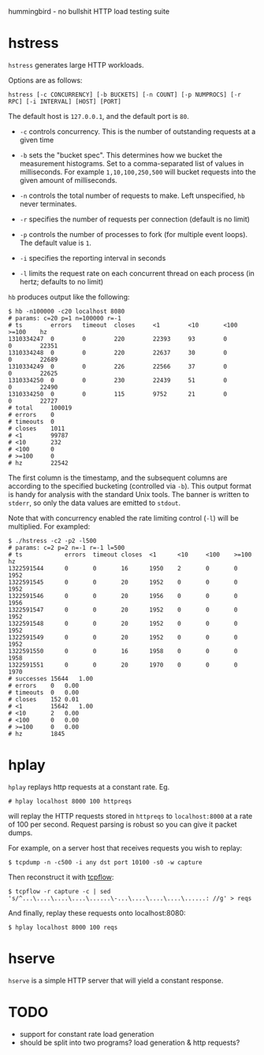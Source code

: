 hummingbird - no bullshit HTTP load testing suite

# hstress

`hstress` generates large HTTP workloads.

Options are as follows:

    hstress [-c CONCURRENCY] [-b BUCKETS] [-n COUNT] [-p NUMPROCS] [-r RPC] [-i INTERVAL] [HOST] [PORT]

The default host is `127.0.0.1`, and the default port is `80`.

* `-c` controls concurrency. This is the number of outstanding
  requests at a given time
  
* `-b` sets the "bucket spec".  This determines how we bucket the
  measurement histograms. Set to a comma-separated list of values in
  milliseconds. For example `1,10,100,250,500` will bucket requests
  into the given amount of milliseconds.
  
* `-n` controls the total number of requests to make. Left
  unspecified, `hb` never terminates.
  
* `-r` specifies the number of requests per connection (default is no limit)

* `-p` controls the number of processes to fork (for multiple event
  loops). The default value is `1`.
  
* `-i` specifies the reporting interval in seconds

* `-l` limits the request rate on each concurrent thread on each process (in hertz; defaults to no limit)

`hb` produces output like the following:

	$ hb -n100000 -c20 localhost 8080
	# params: c=20 p=1 n=100000 r=-1
	# ts        errors   timeout  closes     <1        <10       <100     >=100    hz
	1310334247  0        0        220        22393     93        0        0        22351
	1310334248  0        0        220        22637     30        0        0        22689
	1310334249  0        0        226        22566     37        0        0        22625
	1310334250  0        0        230        22439     51        0        0        22490
	1310334250  0        0        115        9752      21        0        0        22727
	# total		100019
	# errors	0
	# timeouts	0
	# closes	1011
	# <1		99787
	# <10		232
	# <100		0
	# >=100		0
	# hz		22542

The first column is the timestamp, and the subsequent columns are
according to the specified bucketing (controlled via `-b`). This
output format is handy for analysis with the standard Unix tools. The
banner is written to `stderr`, so only the data values are emitted to
`stdout`.

Note that with concurrency enabled the rate limiting control (`-l`) will be multiplied. For exampled:

	$ ./hstress -c2 -p2 -l500
	# params: c=2 p=2 n=-1 r=-1 l=500
	# ts            errors  timeout closes  <1      <10     <100    >=100   hz
	1322591544      0       0       16      1950	2       0       0       1952
	1322591545      0       0       20      1952	0       0       0       1952
	1322591546      0       0       20      1956	0       0       0       1956
	1322591547      0       0       20      1952	0       0       0       1952
	1322591548      0       0       20      1952	0       0       0       1952
	1322591549      0       0       20      1952	0       0       0       1952
	1322591550      0       0       16      1958	0       0       0       1958
	1322591551      0       0       20      1970	0       0       0       1970
	# successes	15644	1.00
	# errors	0	0.00
	# timeouts	0	0.00
	# closes	152	0.01
	# <1		15642	1.00
	# <10		2	0.00
	# <100		0	0.00
	# >=100		0	0.00
	# hz		1845


# hplay

`hplay` replays http requests at a constant rate. Eg.

	# hplay localhost 8000 100 httpreqs
	
will replay the HTTP requests stored in `httpreqs` to `localhost:8000` at a rate of 100 per second. Request parsing is robust so you can give it packet dumps.

For example, on a server host that receives requests you wish to replay:

	$ tcpdump -n -c500 -i any dst port 10100 -s0 -w capture
	
Then reconstruct it with [tcpflow](http://www.circlemud.org/~jelson/software/tcpflow/):

	$ tcpflow -r capture -c | sed 's/^...\....\....\....\......\-...\....\....\....\......: //g' > reqs
	
And finally, replay these requests onto localhost:8080:

	$ hplay localhost 8000 100 reqs

# hserve

`hserve` is a simple HTTP server that will yield a constant response.

# TODO

* support for constant rate load generation
* should be split into two programs? load generation & http requests?
